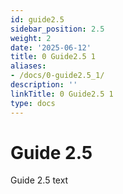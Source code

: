 ```yaml
---
id: guide2.5
sidebar_position: 2.5
weight: 2
date: '2025-06-12'
title: 0 Guide2.5 1
aliases:
- /docs/0-guide2.5_1/
description: ''
linkTitle: 0 Guide2.5 1
type: docs
---
```


# Guide 2.5

Guide 2.5 text
